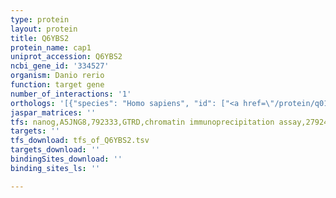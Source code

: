 ```yaml
---
type: protein
layout: protein
title: Q6YBS2
protein_name: cap1
uniprot_accession: Q6YBS2
ncbi_gene_id: '334527'
organism: Danio rerio
function: target gene
number_of_interactions: '1'
orthologs: '[{"species": "Homo sapiens", "id": ["<a href=\"/protein/q01518\">Q01518</a>"]}, {"species": "Mus musculus", "id": ["<a href=\"/protein/p40124\">P40124</a>"]}, {"species": "Rattus norvegicus", "id": ["<a href=\"/protein/q08163\">Q08163</a>"]}, {"species": "Drosophila melanogaster", "id": ["Q9VPX7"]}, {"species": "Caenorhabditis elegans", "id": ["<a href=\"/protein/o02096\">O02096</a>"]}, {"species": "Saccharomyces cerevisiae", "id": ["<a href=\"/protein/p17555\">P17555</a>"]}]'
jaspar_matrices: ''
tfs: nanog,A5JNG8,792333,GTRD,chromatin immunoprecipitation assay,27924024%5Buid%5D,No
targets: ''
tfs_download: tfs_of_Q6YBS2.tsv
targets_download: ''
bindingSites_download: ''
binding_sites_ls: ''

---
```

